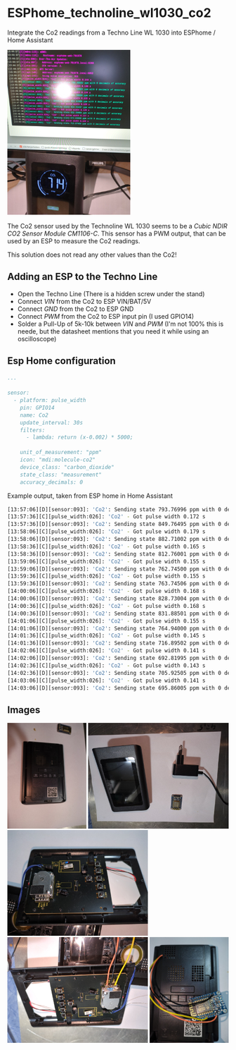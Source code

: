 # ESPhome_technoline_wl1030_co2
Integrate the Co2 readings from a Techno Line WL 1030 into ESPhome / Home Assistant

<img src="/images/IMG_20240324_134845_430.jpg" width="280px">

The Co2 sensor used by the Technoline WL 1030 seems to be a *Cubic NDIR CO2 Sensor Module CM1106-C*. This sensor has a PWM output, that can be used by an ESP to measure the Co2 readings. 

This solution does not read any other values than the Co2!

## Adding an ESP to the Techno Line

- Open the Techno Line (There is a hidden screw under the stand)
- Connect *VIN* from the Co2 to ESP VIN/BAT/5V
- Connect *GND* from the Co2 to ESP GND
- Connect *PWM* from the Co2 to ESP input pin (I used GPIO14)
- Solder a Pull-Up of 5k-10k between *VIN* and *PWM* (I'm not 100% this is neede, but the datasheet mentions that you need it while using an oscilloscope)


## Esp Home configuration


```yaml
...
    
sensor:
  - platform: pulse_width
    pin: GPIO14
    name: Co2
    update_interval: 30s
    filters: 
      - lambda: return (x-0.002) * 5000;

    unit_of_measurement: "ppm"
    icon: "mdi:molecule-co2"
    device_class: "carbon_dioxide"
    state_class: "measurement"
    accuracy_decimals: 0


```

Example output, taken from ESP home in Home Assistant
```bash
[13:57:06][D][sensor:093]: 'Co2': Sending state 793.76996 ppm with 0 decimals of accuracy
[13:57:36][C][pulse_width:026]: 'Co2' - Got pulse width 0.172 s
[13:57:36][D][sensor:093]: 'Co2': Sending state 849.76495 ppm with 0 decimals of accuracy
[13:58:06][C][pulse_width:026]: 'Co2' - Got pulse width 0.179 s
[13:58:06][D][sensor:093]: 'Co2': Sending state 882.71002 ppm with 0 decimals of accuracy
[13:58:36][C][pulse_width:026]: 'Co2' - Got pulse width 0.165 s
[13:58:36][D][sensor:093]: 'Co2': Sending state 812.76001 ppm with 0 decimals of accuracy
[13:59:06][C][pulse_width:026]: 'Co2' - Got pulse width 0.155 s
[13:59:06][D][sensor:093]: 'Co2': Sending state 762.74500 ppm with 0 decimals of accuracy
[13:59:36][C][pulse_width:026]: 'Co2' - Got pulse width 0.155 s
[13:59:36][D][sensor:093]: 'Co2': Sending state 763.74506 ppm with 0 decimals of accuracy
[14:00:06][C][pulse_width:026]: 'Co2' - Got pulse width 0.168 s
[14:00:06][D][sensor:093]: 'Co2': Sending state 828.73004 ppm with 0 decimals of accuracy
[14:00:36][C][pulse_width:026]: 'Co2' - Got pulse width 0.168 s
[14:00:36][D][sensor:093]: 'Co2': Sending state 831.88501 ppm with 0 decimals of accuracy
[14:01:06][C][pulse_width:026]: 'Co2' - Got pulse width 0.155 s
[14:01:06][D][sensor:093]: 'Co2': Sending state 764.94000 ppm with 0 decimals of accuracy
[14:01:36][C][pulse_width:026]: 'Co2' - Got pulse width 0.145 s
[14:01:36][D][sensor:093]: 'Co2': Sending state 716.89502 ppm with 0 decimals of accuracy
[14:02:06][C][pulse_width:026]: 'Co2' - Got pulse width 0.141 s
[14:02:06][D][sensor:093]: 'Co2': Sending state 692.81995 ppm with 0 decimals of accuracy
[14:02:36][C][pulse_width:026]: 'Co2' - Got pulse width 0.143 s
[14:02:36][D][sensor:093]: 'Co2': Sending state 705.92505 ppm with 0 decimals of accuracy
[14:03:06][C][pulse_width:026]: 'Co2' - Got pulse width 0.141 s
[14:03:06][D][sensor:093]: 'Co2': Sending state 695.86005 ppm with 0 decimals of accuracy
```

## Images

<div style="width:640px">
	<img src="/images/IMG_20240324_131228_758.jpg" height="240px">
	<img src="/images/IMG_20240324_130715_167.jpg" height="240px">
	<img src="/images/IMG_20240324_131304_146.jpg" height="240px">
	<img src="/images/IMG_20240324_132217_328.jpg" height="240px">
	<img src="/images/IMG_20240324_133421_561.jpg" height="240px">
	
</div>
